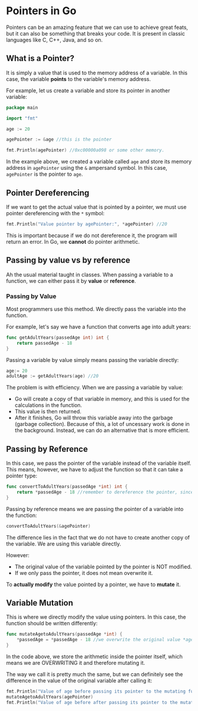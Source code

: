 # Pointers in Go
Pointers can be an amazing feature that we can use to achieve great feats, but it can also be something that breaks your code. It is present in classic languages like C, C++, Java, and so on.

## What is a Pointer?
It is simply a value that is used to the memory address of a variable. In this case, the variable **points** to the variable's memory address.

For example, let us create a variable and store its pointer in another variable:
```Go
package main

import "fmt"

age := 20

agePointer := &age //this is the pointer

fmt.Println(agePointer) //0xc00000a098 or some other memory.
```
In the example above, we created a variable called `age` and store its memory address in `agePointer` using the `&` ampersand symbol. In this case, `agePointer` is the pointer to `age`.

## Pointer Dereferencing
If we want to get the actual value that is pointed by a pointer, we must use pointer dereferencing with the `*` symbol:
```Go
fmt.Println("Value pointer by agePointer:", *agePointer) //20
```
This is important because if we do not dereference it, the program will return an error. In Go, we **cannot** do pointer arithmetic. 

## Passing by value vs by reference
Ah the usual material taught in classes. When passing a variable to a function, we can either pass it by **value** or **reference**.

### Passing by Value
Most programmers use this method. We directly pass the variable into the function. 

For example, let's say we have a function that converts age into adult years:
```Go
func getAdultYears(passedAge int) int {
	return passedAge - 18
}
```
Passing a variable by value simply means passing the variable directly:
```Go
age:= 20
adultAge := getAdultYears(age) //20
```
The problem is with efficiency. When we are passing a variable by value:
- Go will create a copy of that variable in memory, and this is used for the calculations in the function.
- This value is then returned.
- After it finishes, Go will throw this variable away into the garbage (garbage collection).
Because of this, a lot of uncessary work is done in the background. Instead, we can do an alternative that is more efficient. 

## Passing by Reference
In this case, we pass the pointer of the variable instead of the variable itself. This means, however, we have to adjust the function so that it can take a pointer type:
```Go
func convertToAdultYears(passedAge *int) int {
	return *passedAge - 18 //remember to dereference the pointer, since we cannot do pointer arithmetic in Go.
}
```

Passing by reference means we are passing the pointer of a variable into the function:
```Go
convertToAdultYears(&agePointer)
```
The difference lies in the fact that we do not have to create another copy of the variable. We are using this variable directly. 

However:
- The original value of the variable pointed by the pointer is NOT modified.
- If we only pass the pointer, it does not mean overwrite it.

To **actually modify** the value pointed by a pointer, we have to **mutate** it. 

## Variable Mutation
This is where we directly modify the value using pointers. In this case, the function should be written differently:
```Go
func mutateAgetoAdultYears(passedAge *int) {
	*passedAge = *passedAge - 18 //we overwrite the original value *age pointer.
}
```
In the code above, we store the arithmetic inside the pointer itself, which means we are OVERWRITING it and therefore mutating it. 

The way we call it is pretty much the same, but we can definitely see the difference in the value of the original variable after calling it:
```Go
fmt.Println("Value of age before passing its pointer to the mutating function:", *agePointer) //20
mutateAgetoAdultYears(agePointer)
fmt.Println("Value of age before after passing its pointer to the mutating function:", *agePointer) //2
```